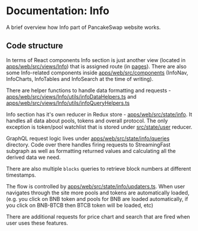 # Documentation: Info

A brief overview how Info part of PancakeSwap website works.

## Code structure

In terms of React components Info section is just another view (located in [apps/web/src/views/Info](../apps/web/src/views/Info)) that is assigned route (in [pages](../apps/web/src/pages)).
There are also some Info-related components inside [apps/web/src/components](../apps/web/src/components) (InfoNav, InfoCharts, InfoTables and InfoSearch at the time of writing).

There are helper functions to handle data formatting and requests - [apps/web/src/views/Info/utils/infoDataHelpers.ts](../apps/web/src/views/Info/utils/infoDataHelpers.ts) and [apps/web/src/views/Info/utils/infoQueryHelpers.ts](../apps/web/src/views/Info/utils/infoQueryHelpers.ts)

Info section has it's own reducer in Redux store - [apps/web/src/state/info](../apps/web/src/state/info). It handles all data about pools, tokens and overall protocol. The only exception is token/pool watchlist that is stored under [src/state/user](../apps/web/src/state/user) reducer.

GraphQL request logic lives under [apps/web/src/state/info/queries](../apps/web/src/state/info/queries) directory. Code over there handles firing requests to StreamingFast subgraph as well as formatting returned values and calculating all the derived data we need.

There are also multiple `blocks` queries to retrieve block numbers at different timestamps.

The flow is controlled by [apps/web/src/state/info/updaters.ts](../apps/web/src/state/info/updaters.ts). When user navigates through the site more pools and tokens are automatically loaded, (e.g. you click on BNB token and pools for BNB are loaded automatically, if you click on BNB-BTCB then BTCB token will be loaded, etc)

There are additional requests for price chart and search that are fired when user uses these features.
